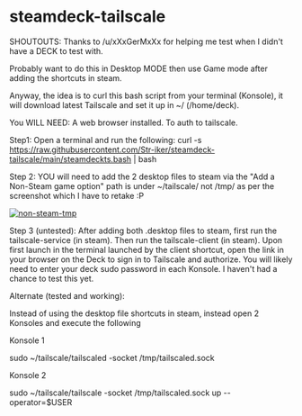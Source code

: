 # steamdeck-tailscale

SHOUTOUTS: Thanks to /u/xXxGerMxXx for helping me test when I didn't have a DECK to test with.

Probably want to do this in Desktop MODE then use Game mode after adding the shortcuts in steam.

Anyway, the idea is to curl this bash script from your terminal (Konsole), it will download latest Tailscale and set it up in ~/ (/home/deck).

You WILL NEED:
A web browser installed. To auth to tailscale.

Step1:
Open a terminal and run the following:
curl -s https://raw.githubusercontent.com/Str-iker/steamdeck-tailscale/main/steamdeckts.bash | bash

Step 2:
YOU will need to add the 2 desktop files to steam via the "Add a Non-Steam game option" path is under ~/tailscale/ not /tmp/ as per the screenshot which I have to retake :P

<a href="https://imgbb.com/"><img src="https://i.ibb.co/Pj0RTtn/non-steam-tmp.png" alt="non-steam-tmp" border="0"></a>

Step 3 (untested):
After adding both .desktop files to steam, first run the tailscale-service (in steam). Then run the tailscale-client (in steam). Upon first launch in the terminal launched by the client shortcut, open the link in your browser on the Deck to sign in to Tailscale and authorize. You will likely need to enter your deck sudo password in each Konsole. I haven't had a chance to test this yet.

Alternate (tested and working):

Instead of using the desktop file shortcuts in steam, instead open 2 Konsoles and execute the following

Konsole 1

sudo ~/tailscale/tailscaled -socket /tmp/tailscaled.sock

Konsole 2

sudo ~/tailscale/tailscale -socket /tmp/tailscaled.sock up --operator=$USER